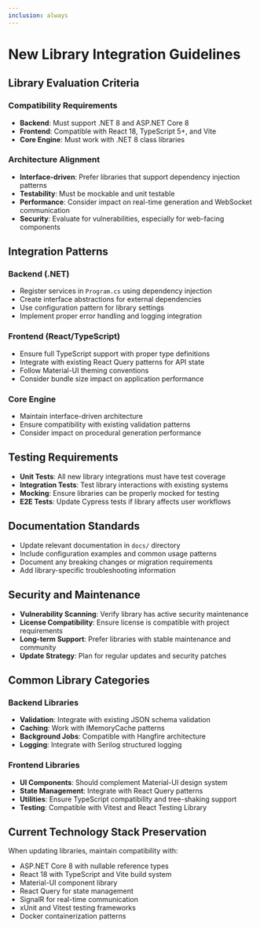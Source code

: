 ```yaml
---
inclusion: always
---
```


# New Library Integration Guidelines

## Library Evaluation Criteria

### Compatibility Requirements
- **Backend**: Must support .NET 8 and ASP.NET Core 8
- **Frontend**: Compatible with React 18, TypeScript 5+, and Vite
- **Core Engine**: Must work with .NET 8 class libraries

### Architecture Alignment
- **Interface-driven**: Prefer libraries that support dependency injection patterns
- **Testability**: Must be mockable and unit testable
- **Performance**: Consider impact on real-time generation and WebSocket communication
- **Security**: Evaluate for vulnerabilities, especially for web-facing components

## Integration Patterns

### Backend (.NET)
- Register services in `Program.cs` using dependency injection
- Create interface abstractions for external dependencies
- Use configuration pattern for library settings
- Implement proper error handling and logging integration

### Frontend (React/TypeScript)
- Ensure full TypeScript support with proper type definitions
- Integrate with existing React Query patterns for API state
- Follow Material-UI theming conventions
- Consider bundle size impact on application performance

### Core Engine
- Maintain interface-driven architecture
- Ensure compatibility with existing validation patterns
- Consider impact on procedural generation performance

## Testing Requirements

- **Unit Tests**: All new library integrations must have test coverage
- **Integration Tests**: Test library interactions with existing systems
- **Mocking**: Ensure libraries can be properly mocked for testing
- **E2E Tests**: Update Cypress tests if library affects user workflows

## Documentation Standards

- Update relevant documentation in `docs/` directory
- Include configuration examples and common usage patterns
- Document any breaking changes or migration requirements
- Add library-specific troubleshooting information

## Security and Maintenance

- **Vulnerability Scanning**: Verify library has active security maintenance
- **License Compatibility**: Ensure license is compatible with project requirements
- **Long-term Support**: Prefer libraries with stable maintenance and community
- **Update Strategy**: Plan for regular updates and security patches

## Common Library Categories

### Backend Libraries
- **Validation**: Integrate with existing JSON schema validation
- **Caching**: Work with IMemoryCache patterns
- **Background Jobs**: Compatible with Hangfire architecture
- **Logging**: Integrate with Serilog structured logging

### Frontend Libraries
- **UI Components**: Should complement Material-UI design system
- **State Management**: Integrate with React Query patterns
- **Utilities**: Ensure TypeScript compatibility and tree-shaking support
- **Testing**: Compatible with Vitest and React Testing Library

## Current Technology Stack Preservation

When updating libraries, maintain compatibility with:
- ASP.NET Core 8 with nullable reference types
- React 18 with TypeScript and Vite build system
- Material-UI component library
- React Query for state management
- SignalR for real-time communication
- xUnit and Vitest testing frameworks
- Docker containerization patterns